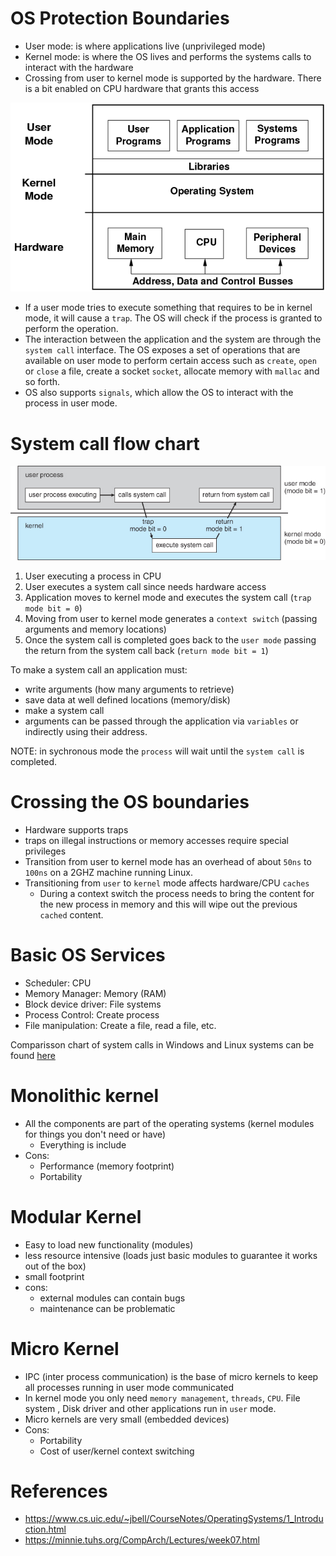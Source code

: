 # OS Protection Boundaries

- User mode: is where applications live (unprivileged mode)
- Kernel mode: is where the OS lives and performs the systems calls to interact with the hardware
- Crossing from user to kernel mode is supported by the hardware. There is a bit enabled on CPU hardware that grants this access

![User kernel mode](images/userkernel.gif)

- If a user mode tries to execute something that requires to be in kernel mode, it will cause a `trap`. The OS will check if the process
is granted to perform the operation.
- The interaction between the application and the system are through the `system call` interface. The OS exposes a set of operations that
are available on user mode to perform certain access such as `create`, `open` or `close` a file, create a socket `socket`, allocate memory with `mallac` and so forth.
- OS also supports `signals`, which allow the OS to interact with the process in user mode.

# System call flow chart

![system call flow](images/1_10_UserToKernelMode.jpg)


1. User executing a process in CPU
2. User executes a system call since needs hardware access
3. Application moves to kernel mode and executes the system call (`trap mode bit = 0`)
4. Moving from user to kernel mode generates a `context switch` (passing arguments and memory locations)
5. Once the system call is completed goes back to the `user mode` passing the return from the system call back (`return mode bit = 1`)


To make a system call an application must:

- write arguments (how many arguments to retrieve)
- save data at well defined locations (memory/disk)
- make a system call
- arguments can be passed through the application via `variables` or indirectly using their address.



NOTE: in sychronous mode the `process` will wait until the `system call` is completed.

# Crossing the OS boundaries

- Hardware supports traps
- traps on illegal instructions or memory accesses require special privileges
- Transition from user to kernel mode has an overhead of about `50ns` to `100ns` on a 2GHZ machine running Linux.
- Transitioning from `user` to `kernel` mode affects hardware/CPU `caches`
  - During a context switch the process needs to bring the content for the new process in memory and this will wipe out the previous `cached` content.

# Basic OS Services

- Scheduler: CPU
- Memory Manager: Memory (RAM)
- Block device driver: File systems
- Process Control: Create process
- File manipulation: Create a file, read a file, etc.

Comparisson chart of system calls in Windows and Linux systems can be found [here](https://s3.amazonaws.com/content.udacity-data.com/courses/ud923/notes/ud923-p1l2-windows-vs-linux-system-calls.png)

# Monolithic kernel

- All the components are part of the operating systems (kernel modules for things you don't need or have)
  - Everything is include
- Cons:
  - Performance (memory footprint)
  - Portability

# Modular Kernel


- Easy to load new functionality (modules)
- less resource intensive (loads just basic modules to guarantee it works out of the box)
- small footprint
- cons:
  - external modules can contain bugs
  - maintenance can be problematic

# Micro Kernel

- IPC (inter process communication) is the base of micro kernels to keep all processes running in user mode communicated
- In kernel mode you only need `memory management`, `threads`, `CPU`. File system , Disk driver and other applications run in `user` mode.
- Micro kernels are very small (embedded devices)
- Cons:
  - Portability
  - Cost of user/kernel context switching


# References

- https://www.cs.uic.edu/~jbell/CourseNotes/OperatingSystems/1_Introduction.html
- https://minnie.tuhs.org/CompArch/Lectures/week07.html
